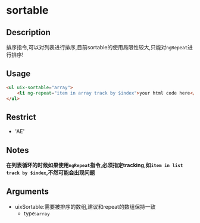# sortable
## Description

排序指令,可以对列表进行排序,目前sortable的使用局限性较大,只能对`ngRepeat`进行排序!

## Usage

``` html
<ul uix-sortable="array">
    <li ng-repeat="item in array track by $index">your html code here</li>
</ul>
```
## Restrict

- 'AE'

## Notes

**在列表循环的时候如果使用`ngRepeat`指令,必须指定tracking,如`item in list track by $index`,不然可能会出现问题**



## Arguments

- uixSortable:需要被排序的数组,建议和repeat的数组保持一致
    - type:`array`
